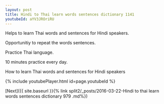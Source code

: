 ```yaml
---
layout: post
title: Hindi to Thai learn words sentences dictionary 1141 
youtubeId: aYV3JROriRU
---
```

 
 
Helps to learn Thai words and sentences for Hindi speakers.

Opportunitiy to repeat the words sentences. 

Practice Thai language. 
 
10 minutes practice every day. 
 
How to learn Thai words and sentences for Hindi speakers 
 
{% include youtubePlayer.html id=page.youtubeId %}
 
 
[Next]({{ site.baseurl }}{% link  split2/_posts/2016-03-22-Hindi to thai learn words sentences dictionary 979 .md%})
 

